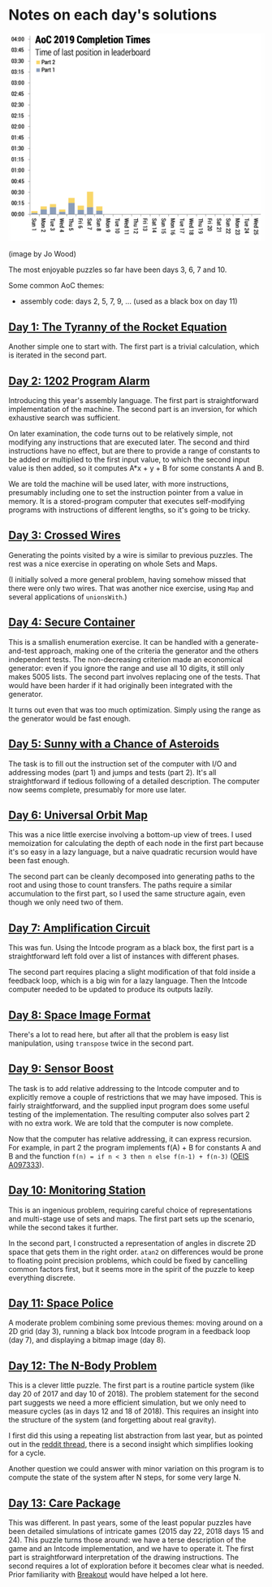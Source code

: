 # Notes on each day's solutions

![Completion times 2019](https://raw.githubusercontent.com/jwoLondon/adventOfCode/master/images/completionTimes2019.png)

(image by Jo Wood)

The most enjoyable puzzles so far have been days 3, 6, 7 and 10.

Some common AoC themes:

* assembly code: days 2, 5, 7, 9, ... (used as a black box on day 11)

## [Day 1: The Tyranny of the Rocket Equation](https://adventofcode.com/2019/day/1)

Another simple one to start with.  The first part is a trivial calculation,
which is iterated in the second part.

## [Day 2: 1202 Program Alarm](https://adventofcode.com/2019/day/2)

Introducing this year's assembly language.  The first part is straightforward
implementation of the machine.  The second part is an inversion, for which
exhaustive search was sufficient.

On later examination, the code turns out to be relatively simple, not
modifying any instructions that are executed later.  The second and third
instructions have no effect, but are there to provide a range of constants
to be added or multiplied to the first input value, to which the second
input value is then added, so it computes A*x + y + B for some constants
A and B.

We are told the machine will be used later, with more instructions,
presumably including one to set the instruction pointer from a value in
memory.  It is a stored-program computer that executes self-modifying
programs with instructions of different lengths, so it's going to
be tricky.

## [Day 3: Crossed Wires](https://adventofcode.com/2019/day/3)

Generating the points visited by a wire is similar to previous puzzles.
The rest was a nice exercise in operating on whole Sets and Maps.

(I initially solved a more general problem, having somehow missed that
there were only two wires.  That was another nice exercise, using `Map`
and several applications of `unionsWith`.)

## [Day 4: Secure Container](https://adventofcode.com/2019/day/4)

This is a smallish enumeration exercise.  It can be handled with a
generate-and-test approach, making one of the criteria the generator
and the others independent tests.  The non-decreasing criterion made an
economical generator: even if you ignore the range and use all 10 digits,
it still only makes 5005 lists.  The second part involves replacing one
of the tests.  That would have been harder if it had originally been
integrated with the generator.

It turns out even that was too much optimization.  Simply using the
range as the generator would be fast enough.

## [Day 5: Sunny with a Chance of Asteroids](https://adventofcode.com/2019/day/5)

The task is to fill out the instruction set of the computer with I/O
and addressing modes (part 1) and jumps and tests (part 2).  It's all
straightforward if tedious following of a detailed description.
The computer now seems complete, presumably for more use later.

## [Day 6: Universal Orbit Map](https://adventofcode.com/2019/day/6)

This was a nice little exercise involving a bottom-up view of trees.
I used memoization for calculating the depth of each node in the first
part because it's so easy in a lazy language, but a naive quadratic
recursion would have been fast enough.

The second part can be cleanly decomposed into generating paths to the
root and using those to count transfers.  The paths require a similar
accumulation to the first part, so I used the same structure again,
even though we only need two of them.

## [Day 7: Amplification Circuit](https://adventofcode.com/2019/day/7)

This was fun.  Using the Intcode program as a black box, the first part
is a straightforward left fold over a list of instances with different
phases.

The second part requires placing a slight modification of that fold
inside a feedback loop, which is a big win for a lazy language.  Then the
Intcode computer needed to be updated to produce its outputs lazily.

## [Day 8: Space Image Format](https://adventofcode.com/2019/day/8)

There's a lot to read here, but after all that the problem is easy list
manipulation, using `transpose` twice in the second part.

## [Day 9: Sensor Boost](https://adventofcode.com/2019/day/9)

The task is to add relative addressing to the Intcode computer and to
explicitly remove a couple of restrictions that we may have imposed.
This is fairly straightforward, and the supplied input program does some
useful testing of the implementation.  The resulting computer also solves
part 2 with no extra work.  We are told that the computer is now complete.

Now that the computer has relative addressing, it can express recursion.
For example, in part 2 the program implements f(A) + B for constants
A and B and the function `f(n) = if n < 3 then n else f(n-1) + f(n-3)`
([OEIS A097333](https://oeis.org/A097333)).

## [Day 10: Monitoring Station](https://adventofcode.com/2019/day/10)

This is an ingenious problem, requiring careful choice of representations
and multi-stage use of sets and maps.  The first part sets up the scenario,
while the second takes it further.

In the second part, I constructed a representation of angles in discrete
2D space that gets them in the right order.  `atan2` on differences would
be prone to floating point precision problems, which could be fixed by
cancelling common factors first, but it seems more in the spirit of the
puzzle to keep everything discrete.

## [Day 11: Space Police](https://adventofcode.com/2019/day/11)

A moderate problem combining some previous themes: moving around on a
2D grid (day 3), running a black box Intcode program in a feedback loop
(day 7), and displaying a bitmap image (day 8).

## [Day 12: The N-Body Problem](https://adventofcode.com/2019/day/12)

This is a clever little puzzle.  The first part is a routine particle
system (like day 20 of 2017 and day 10 of 2018).  The problem statement
for the second part suggests we need a more efficient simulation,
but we only need to measure cycles (as in days 12 and 18 of 2018).
This requires an insight into the structure of the system (and forgetting
about real gravity).

I first did this using a repeating list abstraction from last year, but
as pointed out in the
[reddit thread](https://www.reddit.com/r/adventofcode/comments/e9j0ve/2019_day_12_solutions/),
there is a second insight which simplifies looking for a cycle.

Another question we could answer with minor variation on this program is
to compute the state of the system after N steps, for some very large N.

## [Day 13: Care Package](https://adventofcode.com/2019/day/13)

This was different.  In past years, some of the least popular puzzles
have been detailed simulations of intricate games (2015 day 22, 2018
days 15 and 24).  This puzzle turns those around: we have a terse
description of the game and an Intcode implementation, and we have
to operate it.  The first part is straightforward interpretation of
the drawing instructions.  The second requires a lot of exploration
before it becomes clear what is needed.  Prior familiarity with
[Breakout](https://en.wikipedia.org/wiki/Breakout_(video_game))
would have helped a lot here.
